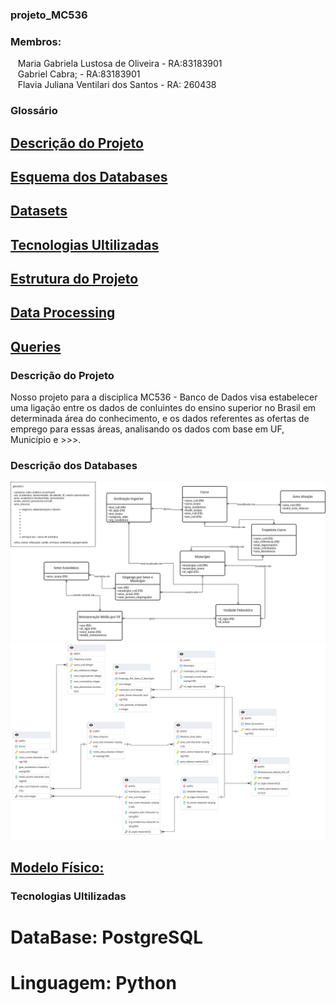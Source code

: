 ### projeto_MC536

### Membros:  
&nbsp;&nbsp;&nbsp;Maria Gabriela Lustosa de Oliveira - RA:83183901  
&nbsp;&nbsp;&nbsp;Gabriel Cabra; - RA:83183901  
&nbsp;&nbsp;&nbsp;Flavia Juliana Ventilari dos Santos - RA: 260438  


### Glossário

## [Descrição do Projeto](#descrica-do-projeto)
## [Esquema dos Databases](#esquema-dos-databases)
## [Datasets](#datasets)
## [Tecnologias Ultilizadas](#linguagens-ultilizadas)
## [Estrutura do Projeto](#estrutura-do-projeto)
## [Data Processing](#data-processing)
## [Queries](#queries)


### Descrição do Projeto

Nosso projeto para a disciplica MC536 - Banco de Dados visa estabelecer uma ligação entre os dados de conluintes do ensino superior no Brasil em determinada área do conhecimento, e os dados referentes as ofertas de emprego para essas áreas, analisando os dados com base em UF, Município e >>>.

### Descrição dos Databases

![Preview do Modelo Conceitual](models/conceptual_model.png)
![Preview do Modelo Relacional](models/relational_model.png)
## [Modelo Físico:](models/physical_model.sql)




### Tecnologias Ultilizadas

# DataBase: PostgreSQL 
# Linguagem: Python
# 




